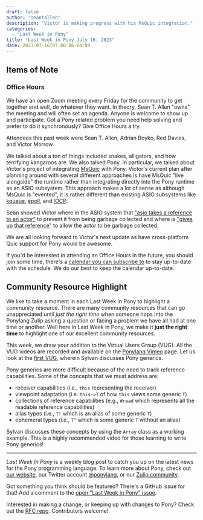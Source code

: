 ```yaml
---
draft: false
author: "seantallen"
description: "Victor is making progress with his MsQuic integration."
categories:
  - "Last Week in Pony"
title: "Last Week in Pony July 16, 2023"
date: 2023-07-16T07:00:06-04:00
---
```


## Items of Note

### Office Hours

We have an open Zoom meeting every Friday for the community to get together and well, do whatever they want. In theory, Sean T. Allen "owns" the meeting and will often set an agenda. Anyone is welcome to show up and participate. Got a Pony related problem you need help solving and prefer to do it synchronously? Give Office Hours a try.

Attendees this past week were Sean T. Allen, Adrian Boyko, Red Davies, and Victor Morrow.

We talked about a ton of things included snakes, alligators, and how terrifying kangaroos are. We also talked Pony. In particular, we talked about Victor's project of integrating [MsQuic](https://github.com/microsoft/msquic) with Pony. Victor's current plan after planning around with several different approaches is have MsQuic "live alongside" the runtime rather than integrating directly into the Pony runtime as an ASIO subsystem. This approach makes a lot of sense as although MsQuic is "evented", it is rather different than existing ASIO subsystems like [kqueue](https://en.wikipedia.org/wiki/Kqueue), [epoll](https://en.wikipedia.org/wiki/Epoll), and [IOCP](https://en.wikipedia.org/wiki/Input/output_completion_port).

Sean showed Victor where in the ASIO system that ["asio takes a reference to an actor"](https://github.com/ponylang/ponyc/blob/main/src/libponyrt/asio/event.c#L33) to prevent it from being garbage collected and where is ["gives up that reference"](https://github.com/ponylang/ponyc/blob/main/src/libponyrt/asio/event.c#L53) to allow the actor to be garbage collected.

We are all looking forward to Victor's next update as have cross-platform Quic support for Pony would be awesome.

If you'd be interested in attending an Office Hours in the future, you should join some time, there's a [calendar you can subscribe to](https://calendar.google.com/calendar/ical/4465e68ae24131ae00461a40893f2637a2c9ac510e311a44ff78680e2f183ce3%40group.calendar.google.com/public/basic.ics) to stay up-to-date with the schedule. We do our best to keep the calendar up-to-date.

## Community Resource Highlight

We like to take a moment in each Last Week in Pony to highlight a community resource. There are many community resources that can go unappreciated until _just the right time_ when someone hops into the Ponylang Zulip asking a question or facing a problem we have all had at one time or another. Well here in Last Week in Pony, we make it **just the right time** to highlight one of our excellent community resources.

This week, we draw your addition to the Virtual Users Group (VUG). All the VUG videos are recorded and available on the [Ponylang Vimeo](https://vimeo.com/ponylang) page. Let us look at the [first VUG](https://vimeo.com/163871856), wherein Sylvan discusses Pony generics.

Pony generics are more difficult because of the need to track reference capabilities. Some of the concepts that we must address are:

- receiver capabilities (i.e., `this` representing the receiver)
- viewpoint adaptation (i.e. `this->T` of how `this` views some generic `T`)
- collections of reference capabilities (e.g., `#read` which represents all the readable reference capabilities)
- alias types (i.e., `T!` which is an alias of some generic `T`)
- ephemeral types (i.e., `T^` which is some generic `T` without an alias)

Sylvan discusses these concepts by using the `Array` class as a working example. This is a highly recommended video for those learning to write Pony generics!

---

_Last Week In Pony_ is a weekly blog post to catch you up on the latest news for the Pony programming language. To learn more about Pony, check out [our website](https://ponylang.io), our Twitter account [@ponylang](https://twitter.com/ponylang), or our [Zulip community](https://ponylang.zulipchat.com).

Got something you think should be featured? There's a GitHub issue for that! Add a comment to the [open "Last Week in Pony" issue](https://github.com/ponylang/ponylang.github.io/issues?q=is%3Aissue+is%3Aopen+label%3Alast-week-in-pony).

Interested in making a change, or keeping up with changes to Pony? Check out the [RFC repo](https://github.com/ponylang/rfcs). Contributors welcome!
